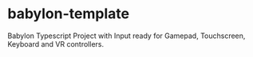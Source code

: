 # babylon-template
Babylon Typescript Project with Input ready for Gamepad, Touchscreen, Keyboard and VR controllers.

